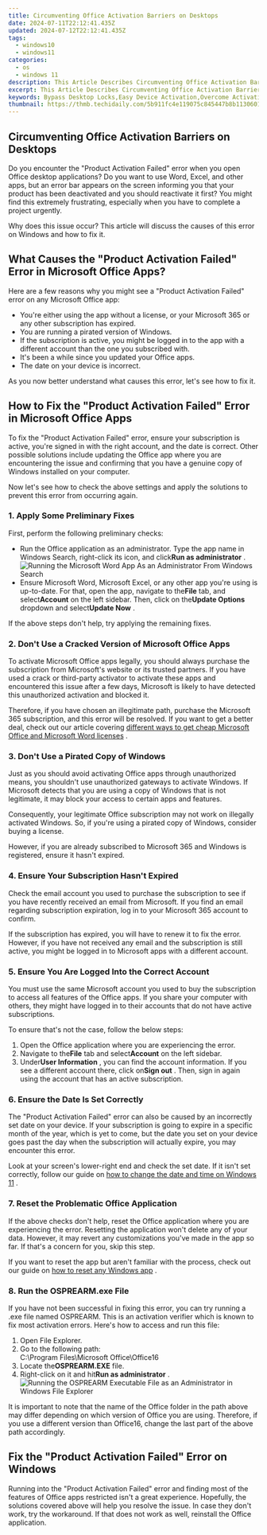 ```yaml
---
title: Circumventing Office Activation Barriers on Desktops
date: 2024-07-11T22:12:41.435Z
updated: 2024-07-12T22:12:41.435Z
tags:
  - windows10
  - windows11
categories:
  - os
  - windows 11
description: This Article Describes Circumventing Office Activation Barriers on Desktops
excerpt: This Article Describes Circumventing Office Activation Barriers on Desktops
keywords: Bypass Desktop Locks,Easy Device Activation,Overcome Activation Hurdles,Unlock PC Accessibility,Disable Office Lockdown,Remove Software Restrictions,Deactivate Workplace Barriers
thumbnail: https://thmb.techidaily.com/5b911fc4e119075c845447b8b1130601d398b21b169f3541bab98402d648f2f7.jpg
---
```


## Circumventing Office Activation Barriers on Desktops

 Do you encounter the "Product Activation Failed" error when you open Office desktop applications? Do you want to use Word, Excel, and other apps, but an error bar appears on the screen informing you that your product has been deactivated and you should reactivate it first? You might find this extremely frustrating, especially when you have to complete a project urgently.

 Why does this issue occur? This article will discuss the causes of this error on Windows and how to fix it.

## What Causes the "Product Activation Failed" Error in Microsoft Office Apps?

 Here are a few reasons why you might see a "Product Activation Failed" error on any Microsoft Office app:

* You're either using the app without a license, or your Microsoft 365 or any other subscription has expired.
* You are running a pirated version of Windows.
* If the subscription is active, you might be logged in to the app with a different account than the one you subscribed with.
* It's been a while since you updated your Office apps.
* The date on your device is incorrect.

 As you now better understand what causes this error, let's see how to fix it.

## How to Fix the "Product Activation Failed" Error in Microsoft Office Apps

 To fix the "Product Activation Failed" error, ensure your subscription is active, you're signed in with the right account, and the date is correct. Other possible solutions include updating the Office app where you are encountering the issue and confirming that you have a genuine copy of Windows installed on your computer.

 Now let's see how to check the above settings and apply the solutions to prevent this error from occurring again.

### 1\. Apply Some Preliminary Fixes

First, perform the following preliminary checks:

* Run the Office application as an administrator. Type the app name in Windows Search, right-click its icon, and click**Run as administrator** .  
![Running the Microsoft Word App As an Administrator From Windows Search](https://static1.makeuseofimages.com/wordpress/wp-content/uploads/2023/02/1-running-the-microsoft-word-app-as-an-administrator-from-windows-search.jpg)
* Ensure Microsoft Word, Microsoft Excel, or any other app you're using is up-to-date. For that, open the app, navigate to the**File** tab, and select**Account** on the left sidebar. Then, click on the**Update Options** dropdown and select**Update Now** .

If the above steps don't help, try applying the remaining fixes.

### 2\. Don't Use a Cracked Version of Microsoft Office Apps

 To activate Microsoft Office apps legally, you should always purchase the subscription from Microsoft's website or its trusted partners. If you have used a crack or third-party activator to activate these apps and encountered this issue after a few days, Microsoft is likely to have detected this unauthorized activation and blocked it.

 Therefore, if you have chosen an illegitimate path, purchase the Microsoft 365 subscription, and this error will be resolved. If you want to get a better deal, check out our article covering [different ways to get cheap Microsoft Office and Microsoft Word licenses](https://www.makeuseof.com/tag/microsoft-office-cheap/) .

### 3\. Don't Use a Pirated Copy of Windows

 Just as you should avoid activating Office apps through unauthorized means, you shouldn't use unauthorized gateways to activate Windows. If Microsoft detects that you are using a copy of Windows that is not legitimate, it may block your access to certain apps and features.

 Consequently, your legitimate Office subscription may not work on illegally activated Windows. So, if you're using a pirated copy of Windows, consider buying a license.

 However, if you are already subscribed to Microsoft 365 and Windows is registered, ensure it hasn't expired.

### 4\. Ensure Your Subscription Hasn't Expired

 Check the email account you used to purchase the subscription to see if you have recently received an email from Microsoft. If you find an email regarding subscription expiration, log in to your Microsoft 365 account to confirm.

 If the subscription has expired, you will have to renew it to fix the error. However, if you have not received any email and the subscription is still active, you might be logged in to Microsoft apps with a different account.

### 5\. Ensure You Are Logged Into the Correct Account

 You must use the same Microsoft account you used to buy the subscription to access all features of the Office apps. If you share your computer with others, they might have logged in to their accounts that do not have active subscriptions.

To ensure that's not the case, follow the below steps:

1. Open the Office application where you are experiencing the error.
2. Navigate to the**File** tab and select**Account** on the left sidebar.
3. Under**User Information** , you can find the account information. If you see a different account there, click on**Sign out** . Then, sign in again using the account that has an active subscription.

### 6\. Ensure the Date Is Set Correctly

 The "Product Activation Failed" error can also be caused by an incorrectly set date on your device. If your subscription is going to expire in a specific month of the year, which is yet to come, but the date you set on your device goes past the day when the subscription will actually expire, you may encounter this error.

 Look at your screen's lower-right end and check the set date. If it isn't set correctly, follow our guide on [how to change the date and time on Windows 11](https://www.makeuseof.com/windows-11-change-date-time/) .

### 7\. Reset the Problematic Office Application

 If the above checks don't help, reset the Office application where you are experiencing the error. Resetting the application won't delete any of your data. However, it may revert any customizations you've made in the app so far. If that's a concern for you, skip this step.

 If you want to reset the app but aren't familiar with the process, check out our guide on [how to reset any Windows app](https://www.makeuseof.com/windows-reset-app/) .

### 8\. Run the OSPREARM.exe File

 If you have not been successful in fixing this error, you can try running a .exe file named OSPREARM. This is an activation verifier which is known to fix most activation errors. Here's how to access and run this file:

1. Open File Explorer.
2. Go to the following path:  
C:\Program Files\Microsoft Office\Office16
3. Locate the**OSPREARM.EXE** file.
4. Right-click on it and hit**Run as administrator** .  
![Running the OSPREARM Executable File as an Administrator in Windows File Explorer](https://static1.makeuseofimages.com/wordpress/wp-content/uploads/2023/02/4-running-the-osprearm-executable-file-as-an-administrator-in-windows-file-explorer.jpg)

 It is important to note that the name of the Office folder in the path above may differ depending on which version of Office you are using. Therefore, if you use a different version than Office16, change the last part of the above path accordingly.

## Fix the "Product Activation Failed" Error on Windows

 Running into the "Product Activation Failed" error and finding most of the features of Office apps restricted isn't a great experience. Hopefully, the solutions covered above will help you resolve the issue. In case they don't work, try the workaround. If that does not work as well, reinstall the Office application.


<ins class="adsbygoogle"
     style="display:block"
     data-ad-format="autorelaxed"
     data-ad-client="ca-pub-7571918770474297"
     data-ad-slot="1223367746"></ins>



<ins class="adsbygoogle"
     style="display:block"
     data-ad-client="ca-pub-7571918770474297"
     data-ad-slot="8358498916"
     data-ad-format="auto"
     data-full-width-responsive="true"></ins>




